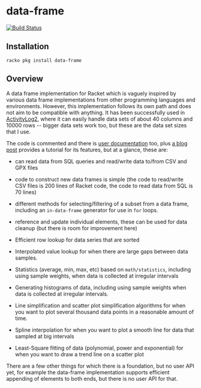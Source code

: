 # data-frame

[![Build Status](https://dev.azure.com/alexharsanyi0641/racket-packages/_apis/build/status/alex-hhh.data-frame?branchName=master)](https://dev.azure.com/alexharsanyi0641/racket-packages/_build/latest?definitionId=4&branchName=master)

## Installation

    racko pkg install data-frame

## Overview

A data frame implementation for Racket which is vaguely inspired by various
data frame implementations from other programming languages and environments.
However, this implementation follows its own path and does not aim to be
compatible with anything.  It has been successfully used in
[ActivityLog2](https://github.com/alex-hhh/ActivityLog2), where it can easily
handle data sets of about 40 columns and 10000 rows -- bigger data sets work
too, but these are the data set sizes that I use.

The code is commented and there is [user documentation][ud] too, plus [a blog
post][bp] provides a tutorial for its features, but at a glance, these are:

* can read data from SQL queries and read/write data to/from CSV and GPX files

* code to construct new data frames is simple (the code to read/write CSV
  files is 200 lines of Racket code, the code to read data from SQL is 70
  lines)

* different methods for selecting/filtering of a subset from a data frame,
  including an `in-data-frame` generator for use in `for` loops.

* reference and update individual elements, these can be used for data cleanup
  (but there is room for improvement here)

* Efficient row lookup for data series that are sorted

* Interpolated value lookup for when there are large gaps between data
  samples.

* Statistics (average, min, max, etc) based on `math/statistics`, including
  using sample weights, when data is collected at irregular intervals

* Generating histograms of data, including using sample weights when data is
  collected at irregular intervals.

* Line simplification and scatter plot simplification algorithms for when you
  want to plot several thousand data points in a reasonable amount of time.

* Spline interpolation for when you want to plot a smooth line for data that
  sampled at big intervals

* Least-Square fitting of data (polynomial, power and exponential) for when
  you want to draw a trend line on a scatter plot

There are a few other things for which there is a foundation, but no user API
yet, for example the data-frame implementation supports efficient appending of
elements to both ends, but there is no user API for that.

[ud]: http://docs.racket-lang.org/data-frame/index.html
[bp]: https://alex-hhh.github.io/2018/08/racket-data-frame.html
